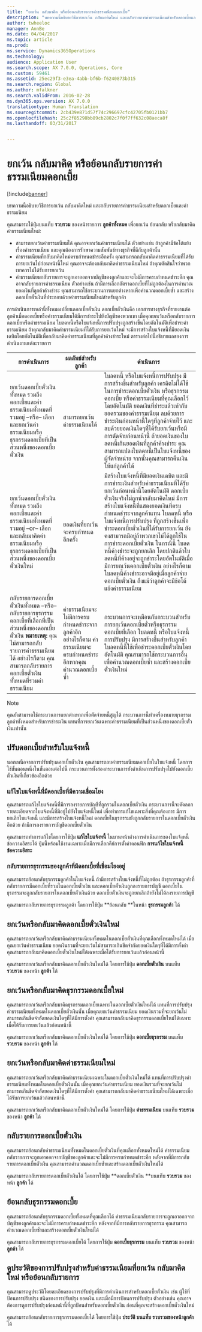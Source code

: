 ```yaml
---
title: "ยกเว้น กลับมาคิด หรือย้อนกลับรายการค่าธรรมเนียมดอกเบี้ย"
description: "บทความนี้อธิบายวิธีการยกเว้น กลับมาคิดใหม่ และกลับรายการค่าธรรมเนียมสำหรับดอกเบี้ยและค่าธรรมเนียม"
author: twheeloc
manager: AnnBe
ms.date: 04/04/2017
ms.topic: article
ms.prod: 
ms.service: Dynamics365Operations
ms.technology: 
audience: Application User
ms.search.scope: AX 7.0.0, Operations, Core
ms.custom: 59461
ms.assetid: 25ec29f3-e3ea-4abb-bf6b-f6240873b315
ms.search.region: Global
ms.author: mfalkner
ms.search.validFrom: 2016-02-28
ms.dyn365.ops.version: AX 7.0.0
translationtype: Human Translation
ms.sourcegitcommit: 2cb439e871d57f74c296697cfc42705fb0121bb7
ms.openlocfilehash: 25c2f85298bb89cb2802c7f0f7ff632c08aeca8f
ms.lasthandoff: 03/31/2017


---
```


# <a name="waive-reinstate-or-reverse-interest-fees"></a>ยกเว้น กลับมาคิด หรือย้อนกลับรายการค่าธรรมเนียมดอกเบี้ย

[!include[banner](../includes/banner.md)]


บทความนี้อธิบายวิธีการยกเว้น กลับมาคิดใหม่ และกลับรายการค่าธรรมเนียมสำหรับดอกเบี้ยและค่าธรรมเนียม

คุณสามารถใช้ปุ่มบนแท็บ **รวบรวม** ของหน้ารายการ **ลูกค้าทั้งหมด** เพื่อยกเว้น ย้อนกลับ หรือกลับมาคิดค่าธรรมเนียมใหม่:

-   สามารถยกเว้นค่าธรรมเนียมได้ คุณอาจยกเว้นค่าธรรมเนียมได้ ตัวอย่างเช่น ถ้าลูกค้ามีข้อโต้แย้งเรื่องค่าธรรมเนียม และคุณต้องการรักษาความสัมพันธ์ทางธุรกิจที่ดีกับลูกค้านั้น
-   ค่าธรรมเนียมที่กลับมาคิดใหม่ครบกำหนดชำระอีกครั้ง คุณสามารถกลับมาคิดค่าธรรมเนียมที่ได้รับการยกเว้นไปก่อนหน้านี้ใหม่ คุณอาจจะต้องกลับมาคิดค่าธรรมเนียมใหม่ ถ้าคุณตัดสินใจว่าพวกเขาควรไม่ได้รับการยกเว้น
-   ค่าธรรมเนียมกลับรายการจะถูกเอาออกจากบัญชีของลูกค้าและจะไม่มีการครบกำหนดชำระอีก คุณอาจกลับรายการค่าธรรมเนียม ตัวอย่างเช่น ถ้ามีการเลือกอัตราดอกเบี้ยที่ไม่ถูกต้องในการคำนวณยอดเงินที่ลูกค้าค้างชำระ คุณสามารถใช้กระบวนการแยกต่างหากเพื่อคำนวณดอกเบี้ยซ้ำ และสร้างดอกเบี้ยตั๋วเงินที่ประกอบด้วยค่าธรรมเนียมใหม่สำหรับลูกค้า

การดำเนินการเหล่านี้ทั้งหมดเปลี่ยนดอกเบี้ยตั๋วเงิน ดอกเบี้ยตั๋วเงินคือ เอกสารทางธุรกิจที่รายงานต่อลูกค้าเมื่อดอกเบี้ยหรือค่าธรรมเนียมได้มีการชำระไปยังบัญชีของพวกเขา เมื่อคุณยกเว้นหรือกลับรายการดอกเบี้ยหรือค่าธรรมเนียม ใบลดหนี้หรือใบแจ้งหนี้การปรับปรุงถูกสร้างขึ้นโดยอัตโนมัติเพื่อชำระค่าธรรมเนียม ถ้าคุณกลับมาคิดค่าธรรมเนียมที่ได้รับการยกเว้นใหม่ จะมีการสร้างใบแจ้งหนี้ที่มียอดเงินเดบิตโดยอัตโนมัติเพื่อกลับมาคิดค่าธรรมเนียมที่ลูกค้าค้างชำระใหม่ ตารางต่อไปนี้อธิบายผลของการดำเนินงานแต่ละรายการ

| การดำเนินการ                                                                                                                                                                                                            | ผลลัพธ์สำหรับลูกค้า                                                                                             | ดำเนินการ                                                                                                                                                                                                                                                                                                                                                                                                                                                                                                                                                                                                                                                                                                                         |
|-------------------------------------------------------------------------------------------------------------------------------------------------------------------------------------------------------------------|---------------------------------------------------------------------------------------------------------------------|---------------------------------------------------------------------------------------------------------------------------------------------------------------------------------------------------------------------------------------------------------------------------------------------------------------------------------------------------------------------------------------------------------------------------------------------------------------------------------------------------------------------------------------------------------------------------------------------------------------------------------------------------------------------------------------------------------------------------------|
| ยกเว้นดอกเบี้ยตั๋วเงินทั้งหมด รวมถึงดอกเบี้ยและค่าธรรมเนียมทั้งหมดที่รวมอยู่ –หรือ– เลือกและยกเว้นค่าธรรมเนียมหรือธุรกรรมดอกเบี้ยที่เป็นส่วนหนึ่งของดอกเบี้ยตั๋วเงิน                                        | สามารถยกเว้นค่าธรรมเนียมได้                                                                                           | ใบลดหนี้ หรือใบแจ้งหนี้การปรับปรุง มีการสร้างขึ้นสำหรับลูกค้า เครดิตไม่ได้ใช้ในการชำระดอกเบี้ยตั๋วเงิน หรือธุรกรรมดอกเบี้ย หรือค่าธรรมเนียมที่คุณเลือกไว้โดยอัตโนมัติ ยอดเงินที่ชำระแล้วเท่ากับยอดรวมของค่าธรรมเนียม ลบด้วยการชำระเงินก่อนหน้านี้ใดๆที่ลูกค้าจ่ายไว้ และลบด้วยยอดเงินใดๆที่ได้รับยกเว้นหรือมีการตัดจ่ายก่อนหน้านี้ ถ้ายอดเงินของใบลดหนี้เกินยอดเงินที่ลูกค้าค้างชำระ คุณสามารถแปลงใบลดหนี้เป็นใบแจ้งหนี้ของผู้จัดจำหน่าย จากนั้นคุณสามารถคืนเงินให้แก่ลูกค้าได้                                                       |
| ยกเว้นดอกเบี้ยตั๋วเงินทั้งหมด รวมถึงดอกเบี้ยและค่าธรรมเนียมทั้งหมดที่รวมอยู่ –or– เลือกและกลับมาคิดค่าธรรมเนียมหรือธุรกรรมดอกเบี้ยที่เป็นส่วนหนึ่งของดอกเบี้ยตั๋วเงินใหม่                                | ยอดเงินที่ยกเว้นจะครบกำหนดอีกครั้ง                                                                                     | มีสร้างใบแจ้งหนี้ที่มียอดเงินเดบิต และมีการชำระเงินสำหรับค่าธรรมเนียมที่ได้รับยกเว้นก่อนหน้านี้โดยอัตโนมัติ ดอกเบี้ยตั๋วเงินจริงไม่ถูกนำกลับมาคิดใหม่ มีการสร้างใบแจ้งหนี้ที่แสดงยอดเงินที่ครบกำหนดชำระจากลูกค้าแทน ใบลดหนี้ หรือใบแจ้งหนี้การปรับปรุง ที่ถูกสร้างขึ้นเพื่อชำระดอกเบี้ยตั๋วเงินที่ได้รับการยกเว้น ยังคงสามารถมีอยู่ถ้าพวกเขาไม่ได้ถูกใช้ในการชำระดอกเบี้ยตั๋วเงิน ในกรณีนี้ ใบลดหนี้ค้างชำระจะถูกยกเลิก โดยปกติแล้วใบลดหนี้ที่ค้างอยู่จะถูกชำระโดยอัตโนมัติเมื่อมีการยกเว้นดอกเบี้ยตั๋วเงิน อย่างไรก็ตาม ใบลดหนี้ค้างชำระอาจมีอยู่เมื่อลูกค้าจ่ายดอกเบี้ยตั๋วเงิน ถึงแม้ว่าลูกค้าจะมีข้อโต้แย้งค่าธรรมเนียม |
| กลับรายการดอกเบี้ยตั๋วเงินทั้งหมด –หรือ– กลับรายการธุรกรรมดอกเบี้ยที่เลือกที่เป็นส่วนหนึ่งของดอกเบี้ยตั๋วเงิน **หมายเหตุ:** คุณไม่สามารถกลับรายการค่าธรรมเนียมได้ อย่างไรก็ตาม คุณสามารถกลับรายการดอกเบี้ยตั๋วเงินทั้งหมดที่รวมค่าธรรมเนียม | ค่าธรรมเนียมจะไม่มีการครบกำหนดชำระจากลูกค้าอีก อย่างไรก็ตาม ค่าธรรมเนียมจะครบกำหนดชำระอีกหากคุณคำนวณดอกเบี้ยซ้ำ | กระบวนการจะเหมือนกับกระบวนสำหรับการยกเว้นดอกเบี้ยตั๋วหรือธุรกรรมดอกเบี้ยที่เลือก ใบลดหนี้ หรือใบแจ้งหนี้การปรับปรุง มีการสร้างขึ้นสำหรับลูกค้า ใบลดหนี้นี้ใช้เพื่อชำระดอกเบี้ยตั๋วเงินโดยอัตโนมัติ คุณสามารถใช้กระบวนการอื่นเพื่อคำนวณดอกเบี้ยซ้ำ และสร้างดอกเบี้ยตั๋วเงินใหม่                                                                                                                                                                                                                                                                                                                                                                                               |

> [!NOTE] 
> คุณยังสามารถใช้กระบวนการแยกต่างหากเพื่อตัดจ่ายหนี้สูญได้ กระบวนการนี้ทำเครื่องหมายธุรกรรมลูกค้าทั้งหมดสำหรับการชำระเงิน แทนที่การยกเว้นเฉพาะค่าธรรมเนียมที่เป็นส่วนหนึ่งของดอกเบี้ยตั๋วเงินเท่านั้น

## <a name="adjust-interest-for-invoices"></a>ปรับดอกเบี้ยสำหรับใบแจ้งหนี้
นอกเหนือจากการปรับปรุงดอกเบี้ยตั๋วเงิน คุณสามารถลบค่าธรรมเนียมดอกเบี้ยในใบแจ้งหนี้ โดยการใช้ขั้นตอนหนึ่งในขั้นตอนต่อไปนี้ กระบวนการทั้งสองกระบวนการยังดำเนินการปรับปรุงไปยังดอกเบี้ยตั๋วเงินที่เกี่ยวข้องอีกด้วย

### <a name="correct-an-invoice-that-has-associated-interest"></a>แก้ไขใบแจ้งหนี้ที่มีดอกเบี้ยที่มีความเชื่อมโยง

คุณสามารถแก้ไขใบแจ้งหนี้ที่มีการลงรายการบัญชีที่ถูกรวมในดอกเบี้ยตั๋วเงิน กระบวนการนี้จะคัดลอกรายละเอียดจากใบแจ้งหนี้ที่มีอยู่ไปยังใบแจ้งหนี้ใหม่ เพื่อทำการแก้ไขเฉพาะสิ่งที่คุณต้องการ มีการยกเลิกใบแจ้งหนี้ และมีการสร้างใบแจ้งหนี้ใหม่ ดอกเบี้ยในธุรกรรมยังถูกกลับรายการในดอกเบี้ยตั๋วเงินอีกด้วย ถ้ามีการลงรายการบัญชีดอกเบี้ยตั๋วเงิน 

คุณสามารถทำการแก้ไขโดยการใช้ปุ่ม **แก้ไขใบแจ้งหนี้** ในบานหน้าต่างการดำเนินการของใบแจ้งหนี้ข้อความอิสระได้ ปุ่มนี้พร้อมใช้งานเฉพาะเมื่อมีการเลือกคีย์การตั้งค่าคอนฟิก **การแก้ไขใบแจ้งหนี้ข้อความอิสระ**

### <a name="reverse-a-customer-transaction-that-has-associated-interest"></a>กลับรายการธุรกรรมของลูกค้าที่มีดอกเบี้ยที่เชื่อมโยงอยู่

คุณสามารถย้อนกลับธุรกรรมลูกค้าในใบแจ้งหนี้ ถ้ามีการสร้างใบแจ้งหนี้ที่ไม่ถูกต้อง ถ้าธุรกรรมลูกค้าที่กลับรายการมีดอกเบี้ยที่รวมในดอกเบี้ยตั๋วเงิน และดอกเบี้ยตั๋วเงินถูกลงรายการบัญชี ดอกเบี้ยในธุรกรรมจะถูกกลับรายการในดอกเบี้ยตั๋วเงินด้วย ดอกเบี้ยตั๋วเงินจะถูกยกเลิกถ้ายังไม่ได้ลงรายการบัญชี 

คุณสามารถกลับรายการธุรกรรมลูกค้า โดยการใช้ปุ่ม **ย้อนกลับ **ในหน้า **ธุรกรรมลูกค้า** ได้

## <a name="waive-or-reinstate-interest-notes"></a>ยกเว้นหรือกลับมาคิดดอกเบี้ยตั๋วเงินใหม่
คุณสามารถยกเว้นหรือกลับมาคิดค่าธรรมเนียมทั้งหมดในดอกเบี้ยตั๋วเงินที่คุณเลือกทั้งหมดใหม่ได้ เมื่อคุณยกเว้นค่าธรรมเนียม ยอดเงินรวมที่จะยกเว้นไม่สามารถเกินขีดจำกัดยอดเงินใดๆที่ได้มีการตั้งค่า คุณสามารถกลับมาคิดดอกเบี้ยตั๋วเงินใหม่ได้เฉพาะเมื่อได้รับการยกเว้นแล้วก่อนหน้านี้ 

คุณสามารถยกเว้นหรือกลับมาคิดดอกเบี้ยตั๋วเงินใหม่ได้ โดยการใช้ปุ่ม **ดอกเบี้ยตั๋วเงิน** บนแท็บ **รวบรวม** ของหน้า **ลูกค้า** ได้

## <a name="waive-or-reinstate-interest-transactions"></a>ยกเว้นหรือกลับมาคิดธุรกรรมดอกเบี้ยใหม่
คุณสามารถยกเว้นหรือกลับมาคิดธุรกรรมดอกเบี้ยเฉพาะในดอกเบี้ยตั๋วเงินใหม่ได้ แทนที่การปรับปรุงค่าธรรมเนียมทั้งหมดในดอกเบี้ยตั๋วเงินนั้น เมื่อคุณยกเว้นค่าธรรมเนียม ยอดเงินรวมที่จะยกเว้นไม่สามารถเกินขีดจำกัดยอดเงินใดๆที่ได้มีการตั้งค่า คุณสามารถกลับมาคิดธุรกรรมดอกเบี้ยใหม่ได้เฉพาะเมื่อได้รับการยกเว้นแล้วก่อนหน้านี้ 

คุณสามารถยกเว้นหรือกลับมาคิดดอกเบี้ยตั๋วเงินใหม่ได้ โดยการใช้ปุ่ม **ดอกเบี้ยธุรกรรม** บนแท็บ **รวบรวม** ของหน้า **ลูกค้า** ได้

## <a name="waive-or-reinstate-fees"></a>ยกเว้นหรือกลับมาคิดค่าธรรมเนียมใหม่
คุณสามารถยกเว้นหรือกลับมาคิดค่าธรรมเนียมเฉพาะในดอกเบี้ยตั๋วเงินใหม่ได้ แทนที่การปรับปรุงค่าธรรมเนียมทั้งหมดในดอกเบี้ยตั๋วเงินนั้น เมื่อคุณยกเว้นค่าธรรมเนียม ยอดเงินรวมที่จะยกเว้นไม่สามารถเกินขีดจำกัดยอดเงินใดๆที่ได้มีการตั้งค่า คุณสามารถกลับมาคิดค่าธรรมเนียมใหม่ได้เฉพาะเมื่อได้รับการยกเว้นแล้วก่อนหน้านี้ 

คุณสามารถยกเว้นหรือกลับมาคิดดอกเบี้ยตั๋วเงินใหม่ได้ โดยการใช้ปุ่ม **ค่าธรรมเนียม** บนแท็บ **รวบรวม** ของหน้า **ลูกค้า** ได้

## <a name="reverse-interest-notes"></a>กลับรายการดอกเบี้ยตั๋วเงิน
คุณสามารถย้อนกลับค่าธรรมเนียมทั้งหมดในดอกเบี้ยตั๋วเงินที่คุณเลือกทั้งหมดใหม่ได้ ค่าธรรมเนียมกลับรายการจะถูกเอาออกจากบัญชีของลูกค้าและจะไม่มีการครบกำหนดชำระอีก หลังจากที่มีการกลับรายการดอกเบี้ยตั๋วเงิน คุณสามารถคำนวณดอกเบี้ยซ้ำและสร้างดอกเบี้ยตั๋วเงินใหม่ได้ 

คุณสามารถกลับรายการดอกเบี้ยตั๋วเงินได้ โดยการใช้ปุ่ม **ดอกเบี้ยตั๋วเงิน **บนแท็บ **รวบรวม** ของหน้า **ลูกค้า** ได้

## <a name="reverse-interest-transactions"></a>ย้อนกลับธุรกรรมดอกเบี้ย
คุณสามารถย้อนกลับธุรกรรมดอกเบี้ยทั้งหมดที่คุณเลือกได้ ค่าธรรมเนียมกลับรายการจะถูกเอาออกจากบัญชีของลูกค้าและจะไม่มีการครบกำหนดชำระอีก หลังจากที่มีการกลับรายการธุรกรรม คุณสามารถคำนวณดอกเบี้ยซ้ำและสร้างดอกเบี้ยตั๋วเงินใหม่ได้

คุณสามารถกลับรายการธุรกรรมดอกเบี้ยได้ โดยการใช้ปุ่ม **ดอกเบี้ยธุรกรรม** บนแท็บ **รวบรวม** ของหน้า **ลูกค้า** ได้

## <a name="view-the-history-of-adjustments-for-charges-that-were-waived-reinstated-or-reversed"></a>ดูประวัติของการปรับปรุงสำหรับค่าธรรมเนียมที่ยกเว้น กลับมาคิดใหม่ หรือย้อนกลับรายการ
คุณสามารถดูประวัติโดยละเอียดของการปรับปรุงที่มีการดำเนินการสำหรับดอกเบี้ยตั๋วเงิน เช่น ผู้ใช้ที่ป้อนการปรับปรุง ชนิดของการปรับปรุง ยอดเงิน และเมื่อมีการป้อนการปรับปรุง ตัวอย่างเช่น คุณอาจต้องการดูการปรับปรุงก่อนหน้านี้ที่ถูกป้อนสำหรับดอกเบี้ยตั๋วเงิน ก่อนที่คุณจะสร้างดอกเบี้ยตั๋วเงินใหม่ 

คุณสามารถย้อนกลับรายการธุรกรรมดอกเบี้ยได้ โดยการใช้ปุ่ม **ประวัติ **บนแท็บ **รวบรวม**ของหน้า**ลูกค้า**ได้




